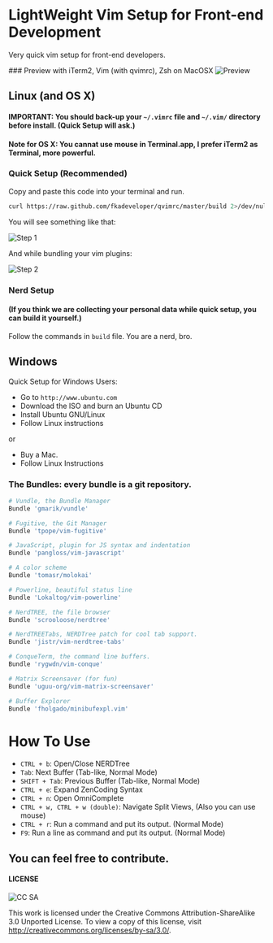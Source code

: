 LightWeight Vim Setup for Front-end Development
===============================================

Very quick vim setup for front-end developers.

### Preview with iTerm2, Vim (with qvimrc), Zsh on MacOSX
![Preview](https://raw.github.com/fkadeveloper/qvimrc/master/docs/3.png)

## Linux (and OS X)

#### IMPORTANT: You should back-up your `~/.vimrc` file and `~/.vim/` directory before install. (Quick Setup will ask.)

#### Note for OS X: You cannat use mouse in Terminal.app, I prefer iTerm2 as Terminal, more powerful.

### Quick Setup (Recommended)

Copy and paste this code into your terminal and run.

```bash
curl https://raw.github.com/fkadeveloper/qvimrc/master/build 2>/dev/null > /tmp/build.sh && chmod +x /tmp/build.sh && /tmp/build.sh
```
You will see something like that:

![Step 1](https://raw.github.com/fkadeveloper/qvimrc/master/docs/1.png)

And while bundling your vim plugins:

![Step 2](https://raw.github.com/fkadeveloper/qvimrc/master/docs/2.png)

### Nerd Setup 
#### (If you think we are collecting your personal data while quick setup, you can build it yourself.)

Follow the commands in `build` file. You are a nerd, bro.

## Windows

Quick Setup for Windows Users:

 * Go to `http://www.ubuntu.com`
 * Download the ISO and burn an Ubuntu CD
 * Install Ubuntu GNU/Linux
 * Follow Linux instructions

or

 * Buy a Mac.
 * Follow Linux Instructions

### The Bundles: every bundle is a git repository.
```bash
# Vundle, the Bundle Manager
Bundle 'gmarik/vundle'

# Fugitive, the Git Manager
Bundle 'tpope/vim-fugitive'

# JavaScript, plugin for JS syntax and indentation
Bundle 'pangloss/vim-javascript'

# A color scheme
Bundle 'tomasr/molokai'

# Powerline, beautiful status line
Bundle 'Lokaltog/vim-powerline'

# NerdTREE, the file browser
Bundle 'scrooloose/nerdtree'

# NerdTREETabs, NERDTree patch for cool tab support.
Bundle 'jistr/vim-nerdtree-tabs'

# ConqueTerm, the command line buffers.
Bundle 'rygwdn/vim-conque'

# Matrix Screensaver (for fun)
Bundle 'uguu-org/vim-matrix-screensaver'

# Buffer Explorer
Bundle 'fholgado/minibufexpl.vim'
```

# How To Use

 * `CTRL + b`: Open/Close NERDTree
 * `Tab`: Next Buffer (Tab-like, Normal Mode)
 * `SHIFT + Tab`: Previous Buffer (Tab-like, Normal Mode)
 * `CTRL + e`: Expand ZenCoding Syntax
 * `CTRL + n`: Open OmniComplete
 * `CTRL + w, CTRL + w (double)`: Navigate Split Views, (Also you can use mouse)
 * `CTRL + r`: Run a command and put its output. (Normal Mode)
 * `F9`: Run a line as command and put its output. (Normal Mode)


You can feel free to contribute.
----
#### LICENSE

![CC SA](http://i.creativecommons.org/l/by-sa/3.0/88x31.png)

This work is licensed under the Creative Commons Attribution-ShareAlike 3.0 Unported License. To view a copy of this license, visit http://creativecommons.org/licenses/by-sa/3.0/.